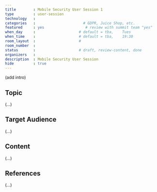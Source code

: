 ```yaml
---
title        : Mobile Security User Session 1
type         : user-session
technology   :
categories   :                      # GDPR, Juice Shop, etc.
featured     : yes                   # review with summit team "yes"
when_day     :                    # default = tba,    Tues
when_time    :                    # default = tba,    19:30
room_layout  :                    #
room_number  :
status       :                    # draft, review-content, done
organizers   :
description  : Mobile Security User Session
hide         : true
---
```


(add intro)

## Topic

(...)

## Target Audience

(...)

## Content

(...)

## References

(...)
